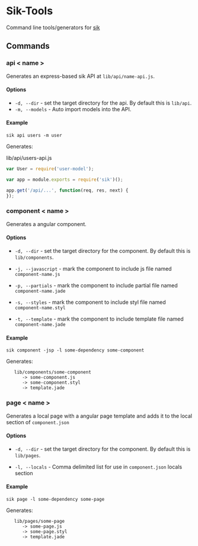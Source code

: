 # Sik-Tools

Command line tools/generators for [sik](http://github.com/rschmukler/sik)

## Commands

### api < name >

Generates an express-based sik API at `lib/api/name-api.js`.

#### Options

* `-d, --dir` - set the target directory for the api. By default this is
  `lib/api`.
* `-m, --models` - Auto import models into the API.

#### Example

```
sik api users -m user
```

Generates:

lib/api/users-api.js

```js
var User = require('user-model');

var app = module.exports = require('sik')();

app.get('/api/...', function(req, res, next) {
});
```

### component < name >

Generates a angular component.


#### Options

* `-d, --dir` - set the target directory for the component. By default this is
  `lib/components`.

* `-j, --javascript` - mark the component to include js file named
  `component-name.js`

* `-p, --partials` - mark the component to include partial file named
  `component-name.jade`

* `-s, --styles` - mark the component to include styl file named
  `component-name.styl`

* `-t, --template` - mark the component to include template file named
  `component-name.jade`

#### Example

    sik component -jsp -l some-dependency some-component

Generates:

       lib/components/some-component
          -> some-component.js
          -> some-component.styl
          -> template.jade

### page < name >

Generates a local page with a angular page template and adds it to the local section of `component.json`


#### Options

* `-d, --dir` - set the target directory for the component. By default this is
  `lib/pages`.

* `-l, --locals` - Comma delimited list for use in `component.json` 
  locals section


#### Example

    sik page -l some-dependency some-page

Generates:

       lib/pages/some-page
          -> some-page.js
          -> some-page.styl
          -> template.jade
